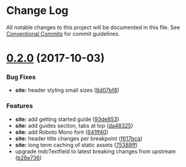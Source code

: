 # Change Log

All notable changes to this project will be documented in this file.
See [Conventional Commits](https://conventionalcommits.org) for commit guidelines.

<a name="0.2.0"></a>
# [0.2.0](https://bitbucket.org/src-zone/material/compare/v0.1.4...v0.2.0) (2017-10-03)


### Bug Fixes

* **site:** header styling small sizes ([6d07bf8](https://bitbucket.org/src-zone/material/commits/6d07bf8))


### Features

* **site:** add getting started guide ([93de853](https://bitbucket.org/src-zone/material/commits/93de853))
* **site:** add guides section, tabs at top ([da48325](https://bitbucket.org/src-zone/material/commits/da48325))
* **site:** add Roboto Mono font ([641ff40](https://bitbucket.org/src-zone/material/commits/641ff40))
* **site:** header title changes per breakpoint ([f617bca](https://bitbucket.org/src-zone/material/commits/f617bca))
* **site:** long term caching of static assets ([75388ff](https://bitbucket.org/src-zone/material/commits/75388ff))
* upgrade mdcTextfield to latest breaking changes from upstream ([b26e736](https://bitbucket.org/src-zone/material/commits/b26e736))
